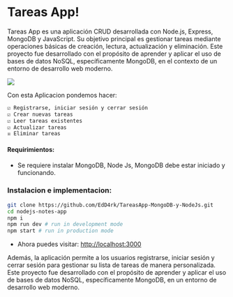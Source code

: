 # Tareas App!

Tareas App es una aplicación CRUD desarrollada con Node.js, Express, MongoDB y JavaScript.
Su objetivo principal es gestionar tareas mediante operaciones básicas de creación, lectura, actualización y eliminación.
Este proyecto fue desarrollado con el propósito de aprender y aplicar el uso de bases de datos NoSQL, específicamente MongoDB, 
en el contexto de un entorno de desarrollo web moderno. 

![](docs/screenshot.png)

Con esta Aplicacion pondemos hacer:

```bash
☑ Registrarse, iniciar sesión y cerrar sesión
☑ Crear nuevas tareas
☑ Leer tareas existentes
☑ Actualizar tareas
☒ Eliminar tareas
```
#### Requirimientos:

* Se requiere instalar MongoDB, Node Js, MongoDB debe estar iniciado y funcionando.

### Instalacion e implementacion:

```sh
git clone https://github.com/EdD4rk/TareasApp-MongoDB-y-NodeJs.git
cd nodejs-notes-app
npm i
npm run dev # run in development mode
npm start # run in production mode
```
* Ahora puedes visitar: <a target="_blank" href="http://localhost:4000">http://localhost:3000</a>

Además, la aplicación permite a los usuarios registrarse, iniciar sesión y cerrar sesión para gestionar su lista de tareas de manera personalizada.
Este proyecto fue desarrollado con el propósito de aprender y aplicar el uso de bases de datos NoSQL, específicamente MongoDB, en un entorno de desarrollo web moderno.
